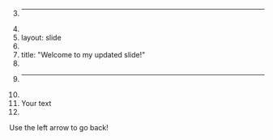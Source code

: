 3.	---
4.	
5.	layout: slide
6.	
7.	title: "Welcome to my updated slide!"
8.	
9.	---
10.	
11.	Your text
12.	
Use the left arrow to go back!
